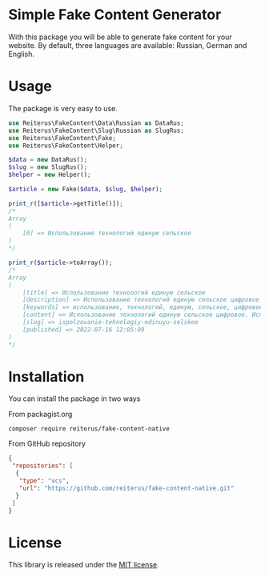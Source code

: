 # Simple Fake Content Generator

With this package you will be able to generate fake content for your website. 
By default, three languages are available: Russian, German and English.

# Usage

The package is very easy to use.

```php
use Reiterus\FakeContent\Data\Russian as DataRus;
use Reiterus\FakeContent\Slug\Russian as SlugRus;
use Reiterus\FakeContent\Fake;
use Reiterus\FakeContent\Helper;

$data = new DataRus();
$slug = new SlugRus();
$helper = new Helper();

$article = new Fake($data, $slug, $helper);

print_r([$article->getTitle()]);
/*
Array
(
    [0] => Использование технологий единую сельское
)
*/

print_r($article->toArray());
/*
Array
(
    [title] => Использование технологий единую сельское
    [description] => Использование технологий единую сельское цифровое...
    [keywords] => использование, технологий, единую, сельское, цифровое, ...
    [content] => Использование технологий единую сельское цифровое. Использование ...
    [slug] => ispolzovanie-tehnologiy-edinuyu-selskoe
    [published] => 2022-07-16 12:05:09
)
*/
```

# Installation
You can install the package in two ways

From packagist.org
```shell
composer require reiterus/fake-content-native
```

From GitHub repository
```json
{
 "repositories": [
  {
   "type": "vcs",
   "url": "https://github.com/reiterus/fake-content-native.git"
  }
 ]
}
```

# License

This library is released under the [MIT license](LICENSE).
